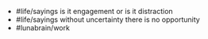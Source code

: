 - #life/sayings is it engagement or is it distraction
- #life/sayings without uncertainty there is no opportunity
- #lunabrain/work